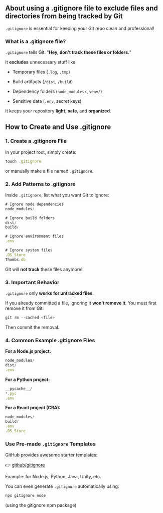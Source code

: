 ## About using a .gitignore file to exclude files and directories from being tracked by Git

`.gitignore` is essential for keeping your Git repo clean and professional! 

### What is a .gitignore file?
`.gitignore` tells Git: "**Hey, don't track these files or folders.**"

It **excludes** unnecessary stuff like:

* Temporary files (`.log`, `.tmp`)

* Build artifacts (`/dist`, `/build`)

* Dependency folders (`node_modules/`, `venv/`)

* Sensitive data (`.env`, secret keys)

It keeps your repository **light**, **safe**, and **organized**.

## How to Create and Use .gitignore
### 1. Create a .gitignore File
In your project root, simply create:
```js
touch .gitignore
```
or manually make a file named `.gitignore`.

### 2. Add Patterns to .gitignore
Inside `.gitignore`, list what you want Git to ignore:
```js
# Ignore node dependencies
node_modules/

# Ignore build folders
dist/
build/

# Ignore environment files
.env

# Ignore system files
.DS_Store
Thumbs.db
```
Git will **not track** these files anymore!

### 3. Important Behavior
`.gitignore` only **works for untracked files**.

If you already committed a file, ignoring it **won’t remove it**.
You must first remove it from Git:
```js
git rm --cached <file>
```
Then commit the removal.

### 4. Common Example .gitignore Files
**For a Node.js project:**
```js
node_modules/
dist/
.env
```
**For a Python project:**
```js
__pycache__/
*.pyc
.env
```
**For a React project (CRA):**
```js
node_modules/
build/
.env
.DS_Store
```

### Use Pre-made `.gitignore` Templates
GitHub provides awesome starter templates:

👉 [github/gitignore](https://github.com/gitignore)

Example: for Node.js, Python, Java, Unity, etc.

You can even generate `.gitignore` automatically using:
```js
npx gitignore node
```
(using the gitignore npm package)
